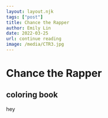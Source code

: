 ```yaml
---
layout: layout.njk 
tags: ["post"]
title: Chance the Rapper
author: Emily Lin
date: 2022-03-25
url: continue reading
image: /media/CTR3.jpg
---
```


# Chance the Rapper

<h2>coloring book</h2>
<p>hey</p>

